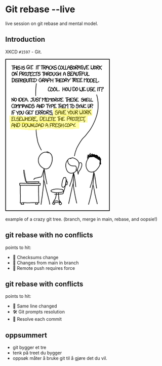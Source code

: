 # Git rebase --live
live session on git rebase and mental model. 


## Introduction
XKCD `#1597` - Git.

![most git users do not understand git, and just delete the repo and clone again when they get stuck. ref. xkcd.com/1597/](../media/git_highlighted.png)

example of a crazy git tree.
(branch, merge in main, rebase, and oopsie!)



## git rebase with no conflicts

points to hit:
- 🔢 Checksums change
- 🔄 Changes from main in branch
- 🚀 Remote push requires force


## git rebase with conflicts

points to hit:
- 🛑 Same line changed
- 🛠️ Git prompts resolution
- 🔄 Resolve each commit

## oppsummert

- git bygger et tre
- tenk på treet du bygger
- oppsøk måter å bruke git til å gjøre det du vil. 